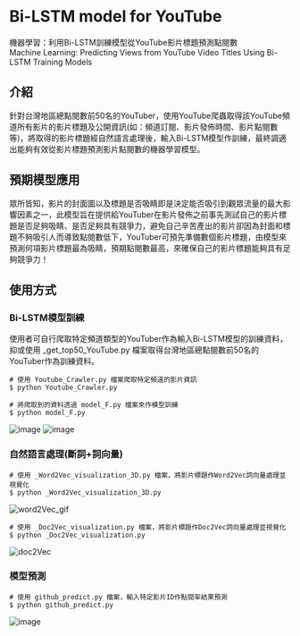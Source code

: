 # Bi-LSTM model for YouTube
機器學習：利用Bi-LSTM訓練模型從YouTube影片標題預測點閱數   
Machine Learning: Predicting Views from YouTube Video Titles Using Bi-LSTM Training Models


## 介紹
針對台灣地區總點閱數前50名的YouTuber，使用YouTube爬蟲取得該YouTube頻道所有影片的影片標題及公開資訊(如：頻道訂閱、影片發佈時間、影片點閱數等)，將取得的影片標題經自然語言處理後，輸入Bi-LSTM模型作訓練，最終調適出能夠有效從影片標題預測影片點閱數的機器學習模型。

## 預期模型應用
眾所皆知，影片的封面圖以及標題是否吸睛即是決定能否吸引到觀眾流量的最大影響因素之一，此模型旨在提供給YouTuber在影片發佈之前事先測試自己的影片標題是否足夠吸睛、是否足夠具有競爭力，避免自己辛苦產出的影片卻因為封面和標題不夠吸引人而導致點閱數低下，YouTuber可預先準備數個影片標題，由模型來預測何項影片標題最為吸睛，預期點閱數最高，來確保自己的影片標題能夠具有足夠競爭力！


## 使用方式
### Bi-LSTM模型訓練
使用者可自行爬取特定頻道類型的YouTuber作為輸入Bi-LSTM模型的訓練資料，抑或使用 _get_top50_YouTube.py 檔案取得台灣地區總點閱數前50名的YouTuber作為訓練資料。
```
# 使用 Youtube_Crawler.py 檔案爬取特定頻道的影片資訊
$ python Youtube_Crawler.py  

# 將爬取到的資料透過 model_F.py 檔案來作模型訓練
$ python model_F.py
```
![image](https://user-images.githubusercontent.com/111637364/187491703-e687ca21-2fa6-4679-8d1d-18260481f12c.png)
![image](https://user-images.githubusercontent.com/111637364/187491716-1692db3a-0110-4d51-892c-35445b7c1038.png)


### 自然語言處理(斷詞+詞向量)
```
# 使用 _Word2Vec_visualization_3D.py 檔案，將影片標題作Word2Vec詞向量處理並視覺化
$ python _Word2Vec_visualization_3D.py 
```
![word2Vec_gif](https://user-images.githubusercontent.com/111637364/186734029-2d3c3d5e-e059-4a75-82d3-3ac3eb5242c7.gif)

```
# 使用 _Doc2Vec_visualization.py 檔案，將影片標題作Doc2Vec詞向量處理並視覺化
$ python _Doc2Vec_visualization.py 
```
![doc2Vec](https://user-images.githubusercontent.com/111637364/186747996-65ea93cc-5dc1-452b-8874-51aec3158ffe.jpg)


### 模型預測
```
# 使用 github_predict.py 檔案，輸入特定影片ID作點閱率結果預測
$ python github_predict.py
```
![image](https://user-images.githubusercontent.com/111637364/187491916-8c2fb094-fa9c-4e23-99a9-6980a4db11b1.png)

